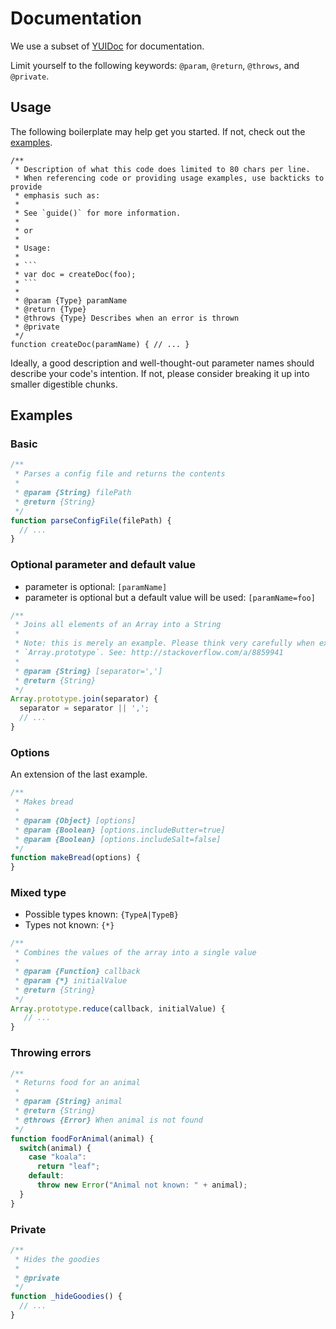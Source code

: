 # Documentation

We use a subset of [YUIDoc](http://yui.github.io/yuidoc/) for documentation.

Limit yourself to the following keywords: `@param`, `@return`, `@throws`, and
`@private`.

## Usage

The following boilerplate may help get you started. If not, check out the
[examples](#examples).

```
/**
 * Description of what this code does limited to 80 chars per line.
 * When referencing code or providing usage examples, use backticks to provide
 * emphasis such as:
 *
 * See `guide()` for more information.
 *
 * or
 *
 * Usage:
 *
 * ```
 * var doc = createDoc(foo);
 * ```
 *
 * @param {Type} paramName
 * @return {Type}
 * @throws {Type} Describes when an error is thrown
 * @private
 */
function createDoc(paramName) { // ... }
```

Ideally, a good description and well-thought-out parameter names should
describe your code's intention. If not, please consider breaking it up into
smaller digestible chunks.

## Examples

### Basic

```javascript
/**
 * Parses a config file and returns the contents
 *
 * @param {String} filePath
 * @return {String}
 */
function parseConfigFile(filePath) {
  // ...
}
```

### Optional parameter and default value

* parameter is optional: `[paramName]`
* parameter is optional but a default value will be used: `[paramName=foo]`

```javascript
/**
 * Joins all elements of an Array into a String
 *
 * Note: this is merely an example. Please think very carefully when extending
 * `Array.prototype`. See: http://stackoverflow.com/a/8859941
 *
 * @param {String} [separator=',']
 * @return {String}
 */
Array.prototype.join(separator) {
  separator = separator || ',';
  // ...
}
```

### Options

An extension of the last example.

```js
/**
 * Makes bread
 *
 * @param {Object} [options]
 * @param {Boolean} [options.includeButter=true]
 * @param {Boolean} [options.includeSalt=false]
 */
function makeBread(options) {
}
```

### Mixed type

* Possible types known: `{TypeA|TypeB}`
* Types not known: `{*}`

```javascript
/**
 * Combines the values of the array into a single value
 *
 * @param {Function} callback
 * @param {*} initialValue
 * @return {String}
 */
Array.prototype.reduce(callback, initialValue) {
   // ...
}
```

### Throwing errors

```javascript
/**
 * Returns food for an animal
 *
 * @param {String} animal
 * @return {String}
 * @throws {Error} When animal is not found
 */
function foodForAnimal(animal) {
  switch(animal) {
    case "koala":
      return "leaf";
    default:
      throw new Error("Animal not known: " + animal);
  }
}
```

### Private

```javascript
/**
 * Hides the goodies
 *
 * @private
 */
function _hideGoodies() {
  // ...
}
```
